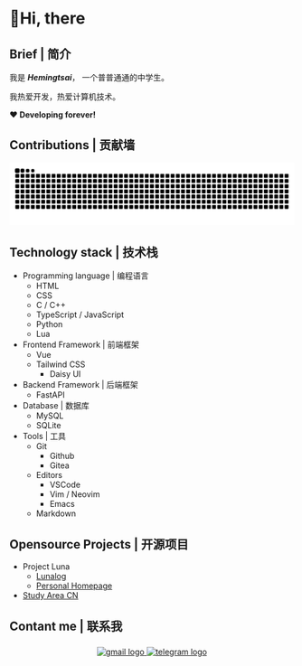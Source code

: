 # 👋Hi, there

## Brief | 简介

我是 ***Hemingtsai***， 一个普普通通的中学生。

我热爱开发，热爱计算机技术。

**❤️ Developing forever!**

## Contributions | 贡献墙

<img src="https://raw.githubusercontent.com/hemingtsai/hemingtsai/output/snake.svg" alt="Snake animation" />

## Technology stack | 技术栈

- Programming language | 编程语言
  - HTML
  - CSS
  - C / C++
  - TypeScript / JavaScript
  - Python
  - Lua
- Frontend Framework | 前端框架
  - Vue
  - Tailwind CSS
    - Daisy UI
- Backend Framework | 后端框架
  - FastAPI
- Database | 数据库
  - MySQL
  - SQLite
- Tools | 工具
  - Git
    - Github
    - Gitea
  - Editors
    - VSCode
    - Vim / Neovim
    - Emacs
  - Markdown

## Opensource Projects | 开源项目

- Project Luna
  - [Lunalog](https://github.com/hemingtsai/lunalog)
  - [Personal Homepage](https://github.com/hemingtsai/personal_homepage)
- [Study Area CN](https://git.hmtsai.cn/study-area-cn)

## Contant me | 联系我

###

<div align="center">
  <a href="hemingtsai@gmail.com" target="_blank">
    <img src="https://raw.githubusercontent.com/maurodesouza/profile-readme-generator/master/src/assets/icons/social/gmail/default.svg" width="52" height="40" alt="gmail logo"  />
  </a>
  <a href="https://t.me/@Hemingtsai" target="_blank">
    <img src="https://raw.githubusercontent.com/maurodesouza/profile-readme-generator/master/src/assets/icons/social/telegram/default.svg" width="52" height="40" alt="telegram logo"  />
  </a>
</div>

###
